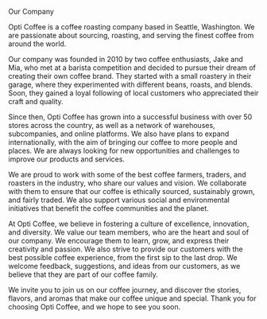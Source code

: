 Our Company

Opti Coffee is a coffee roasting company based in Seattle, Washington. We are passionate about sourcing, roasting, and serving the finest coffee from around the world.

Our company was founded in 2010 by two coffee enthusiasts, Jake and Mia, who met at a barista competition and decided to pursue their dream of creating their own coffee brand. They started with a small roastery in their garage, where they experimented with different beans, roasts, and blends. Soon, they gained a loyal following of local customers who appreciated their craft and quality.

Since then, Opti Coffee has grown into a successful business with over 50 stores across the country, as well as a network of warehouses, subcompanies, and online platforms. We also have plans to expand internationally, with the aim of bringing our coffee to more people and places. We are always looking for new opportunities and challenges to improve our products and services.

We are proud to work with some of the best coffee farmers, traders, and roasters in the industry, who share our values and vision. We collaborate with them to ensure that our coffee is ethically sourced, sustainably grown, and fairly traded. We also support various social and environmental initiatives that benefit the coffee communities and the planet.

At Opti Coffee, we believe in fostering a culture of excellence, innovation, and diversity. We value our team members, who are the heart and soul of our company. We encourage them to learn, grow, and express their creativity and passion. We also strive to provide our customers with the best possible coffee experience, from the first sip to the last drop. We welcome feedback, suggestions, and ideas from our customers, as we believe that they are part of our coffee family.

We invite you to join us on our coffee journey, and discover the stories, flavors, and aromas that make our coffee unique and special. Thank you for choosing Opti Coffee, and we hope to see you soon.
